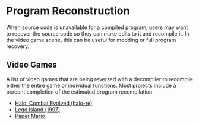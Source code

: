 # Program Reconstruction
When source code is unavailable for a compiled program, users may want to recover the source code so they can make edits to it and recompile it. 
In the video game scene, this can be useful for modding or full program recovery.  

## Video Games
A list of video games that are being reversed with a decompiler to recompile either the entire game or individual functions.
Most projects include a percent completion of the estimated program recompilation:

- [Halo: Combat Evolved (halo-re)](https://github.com/halo-re/halo)
- [Lego Island (1997)](https://github.com/isledecomp/isle)
- [Paper Mario](https://github.com/pmret/papermario)